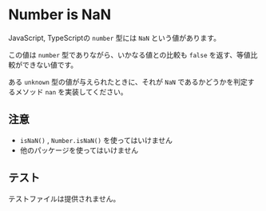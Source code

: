 # Number is NaN

JavaScript, TypeScriptの `number` 型には `NaN` という値があります。

この値は `number` 型でありながら、いかなる値との比較も `false` を返す、等値比較ができない値です。

ある `unknown` 型の値が与えられたときに、それが `NaN` であるかどうかを判定するメソッド `nan` を実装してください。

## 注意

* `isNaN()` , `Number.isNaN()` を使ってはいけません
* 他のパッケージを使ってはいけません

## テスト

テストファイルは提供されません。